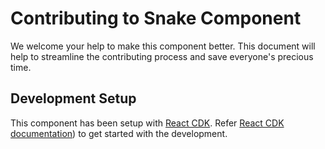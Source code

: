 # Contributing to Snake Component

We welcome your help to make this component better. This document will help to streamline the contributing process and save everyone's precious time.

## Development Setup

This component has been setup with [React CDK](https://github.com/kadirahq/react-cdk). Refer [React CDK documentation](https://github.com/kadirahq/react-cdk)) to get started with the development.

